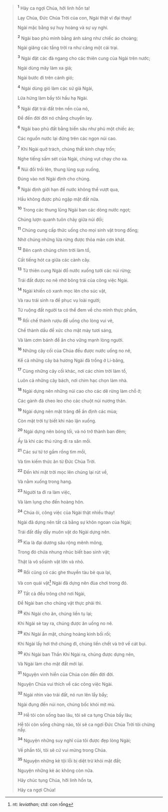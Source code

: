 > <sup><b>1</b></sup> Hãy ca ngợi Chúa, hỡi linh hồn ta!
>
> Lạy Chúa, Ðức Chúa Trời của con, Ngài thật vĩ đại thay!
>
> Ngài mặc bằng sự huy hoàng và sự uy nghi.
>
> <sup><b>2</b></sup> Ngài bao phủ mình bằng ánh sáng như chiếc áo choàng;
>
> Ngài giăng các tầng trời ra như căng một cái trại.
>
> <sup><b>3</b></sup> Ngài đặt các đà ngang cho các thiên cung của Ngài trên nước;
>
> Ngài dùng mây làm xa giá;
>
> Ngài bước đi trên cánh gió;
>
> <sup><b>4</b></sup> Ngài dùng gió làm các sứ giả Ngài,
>
> Lửa hừng làm bầy tôi hầu hạ Ngài.
>
> <sup><b>5</b></sup> Ngài đặt trái đất trên nền của nó,
>
> Ðể đến đời đời nó chẳng chuyển lay.
>
> <sup><b>6</b></sup> Ngài bao phủ đất bằng biển sâu như phủ một chiếc áo;
>
> Các nguồn nước lại đứng trên các ngọn núi cao.
>
> <sup><b>7</b></sup> Khi Ngài quở trách, chúng thất kinh chạy trốn;
>
> Nghe tiếng sấm sét của Ngài, chúng vụt chạy cho xa.
>
> <sup><b>8</b></sup> Núi đồi trồi lên, thung lũng sụp xuống,
>
> Ðúng vào nơi Ngài định cho chúng.
>
> <sup><b>9</b></sup> Ngài định giới hạn để nước không thể vượt qua,
>
> Hầu không được phủ ngập mặt đất nữa.
>
> <sup><b>10</b></sup> Trong các thung lũng Ngài ban các dòng nước ngọt;
>
> Chúng lượn quanh tuôn chảy giữa núi đồi;
>
> <sup><b>11</b></sup> Chúng cung cấp thức uống cho mọi sinh vật trong đồng;
>
> Nhờ chúng những lừa rừng được thỏa mãn cơn khát.
>
> <sup><b>12</b></sup> Bên cạnh chúng chim trời làm tổ,
>
> Cất tiếng hót ca giữa các cành cây.
>
> <sup><b>13</b></sup> Từ thiên cung Ngài đổ nước xuống tưới các núi rừng;
>
> Trái đất được no nê nhờ bông trái của công việc Ngài.
>
> <sup><b>14</b></sup> Ngài khiến cỏ xanh mọc lên cho súc vật,
>
> Và rau trái sinh ra để phục vụ loài người;
>
> Từ ruộng đất người ta có thể đem về cho mình thực phẩm,
>
> <sup><b>15</b></sup> Rồi chế thành rượu để uống cho lòng vui vẻ,
>
> Chế thành dầu để xức cho mặt mày tươi sáng,
>
> Và làm cơm bánh để ăn cho vững mạnh lòng người.
>
> <sup><b>16</b></sup> Những cây cối của Chúa đều được nước uống no nê,
>
> Kể cả những cây bá hương Ngài đã trồng ở Li-băng,
>
> <sup><b>17</b></sup> Cùng những cây cối khác, nơi các chim trời làm tổ,
>
> Luôn cả những cây bách, nơi chim hạc chọn làm nhà.
>
> <sup><b>18</b></sup> Ngài dựng nên những núi cao cho các dê rừng làm chỗ ở;
>
> Các gành đá cheo leo cho các chuột núi nương thân.
>
> <sup><b>19</b></sup> Ngài dựng nên mặt trăng để ấn định các mùa;
>
> Còn mặt trời tự biết khi nào lặn xuống.
>
> <sup><b>20</b></sup> Ngài dựng nên bóng tối, và nó trở thành ban đêm;
>
> Ấy là khi các thú rừng đi ra săn mồi.
>
> <sup><b>21</b></sup> Các sư tử tơ gầm rống tìm mồi,
>
> Và tìm kiếm thức ăn từ Ðức Chúa Trời.
>
> <sup><b>22</b></sup> Ðến khi mặt trời mọc lên chúng lại rút về,
>
> Và nằm xuống trong hang.
>
> <sup><b>23</b></sup> Người ta đi ra làm việc,
>
> Và làm lụng cho đến hoàng hôn.
>
> <sup><b>24</b></sup> Chúa ôi, công việc của Ngài thật nhiều thay!
>
> Ngài đã dựng nên tất cả bằng sự khôn ngoan của Ngài;
>
> Trái đất đầy dẫy muôn vật do Ngài dựng nên.
>
> <sup><b>25</b></sup> Kìa là đại dương sâu rộng mênh mông,
>
> Trong đó chứa nhung nhúc biết bao sinh vật;
>
> Thật là vô sốsinh vật lớn và nhỏ.
>
> <sup><b>26</b></sup> Rồi cũng có các ghe thuyền tàu bè qua lại,
>
> Và con quái vật[^1-1dea9645-fdff-4be7-839b-89e032894398] Ngài đã dựng nên đùa chơi trong đó.
>
> <sup><b>27</b></sup> Tất cả đều trông chờ nơi Ngài,
>
> Ðể Ngài ban cho chúng vật thực phải thì.
>
> <sup><b>28</b></sup> Khi Ngài cho ăn, chúng liền tụ lại;
>
> Khi Ngài sè tay ra, chúng được ăn uống no nê.
>
> <sup><b>29</b></sup> Khi Ngài ẩn mặt, chúng hoảng kinh bối rối;
>
> Khi Ngài lấy hơi thở chúng đi, chúng liền chết và trở về cát bụi.
>
> <sup><b>30</b></sup> Khi Ngài ban Thần Khí Ngài ra, chúng được dựng nên,
>
> Và Ngài làm cho mặt đất mới lại.
>
> <sup><b>31</b></sup> Nguyện vinh hiển của Chúa còn đến đời đời.
>
> Nguyện Chúa vui thích về các công việc Ngài.
>
> <sup><b>32</b></sup> Ngài nhìn vào trái đất, nó run lên lẩy bẩy;
>
> Ngài đụng đến núi non, chúng bốc khói mịt mù.
>
> <sup><b>33</b></sup> Hễ tôi còn sống bao lâu, tôi sẽ ca tụng Chúa bấy lâu;
>
> Hễ tôi còn sống chừng nào, tôi sẽ ca ngợi Ðức Chúa Trời tôi chừng nấy.
>
> <sup><b>34</b></sup> Nguyện những suy nghĩ của tôi được đẹp lòng Ngài;
>
> Về phần tôi, tôi sẽ cứ vui mừng trong Chúa.
>
> <sup><b>35</b></sup> Nguyện những kẻ tội lỗi bị diệt trừ khỏi mặt đất;
>
> Nguyện những kẻ ác không còn nữa.
>
> Hãy chúc tụng Chúa, hỡi linh hồn ta,
>
> Hãy ca ngợi Chúa!

[^1-1dea9645-fdff-4be7-839b-89e032894398]: nt: _leviathan_; ctd: con rồng
